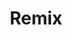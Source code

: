 ---
title: "Remix"
icon: images/icons/remix.svg
official_url: https://remix.run/
vitalstats_url: https://www.staticgen.com/remix
taxonomy: ssg
---